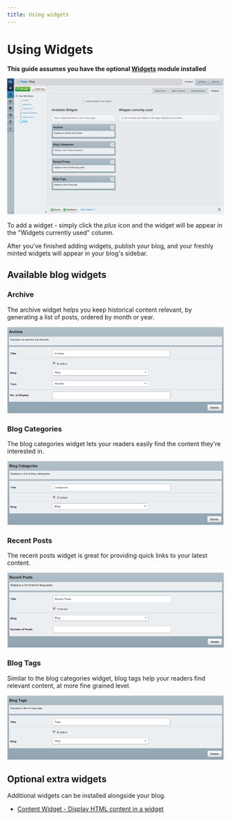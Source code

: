 ```yaml
---
title: Using widgets
---
```


# Using Widgets

**This guide assumes you have the optional [Widgets](https://addons.silverstripe.org/add-ons/silverstripe/widgets/) module installed**

![](_images/widgets.png)

To add a widget - simply click the *plus* icon and the widget will be appear in the "Widgets currently used" column.

After you've finished adding widgets, publish your blog, and your freshly minted widgets will appear in your blog's sidebar.

## Available blog widgets

### Archive

The archive widget helps you keep historical content relevant, by generating a list of posts, ordered by month or year.

![](_images/widgets-archive.png)

### Blog Categories

The blog categories widget lets your readers easily find the content they're interested in.

![](_images/widgets-categories.png)

### Recent Posts

The recent posts widget is great for providing quick links to your latest content.

![](_images/widgets-recent-posts.png)

### Blog Tags

Similar to the blog categories widget, blog tags help your readers find relevant content, at more fine grained level.

![](_images/widgets-tags.png)

## Optional extra widgets

Additional widgets can be installed alongside your blog. 

 * [Content Widget - Display HTML content in a widget](https://github.com/silverstripe-labs/silverstripe-content-widget)



